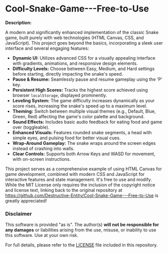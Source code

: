 # Cool-Snake-Game---Free-to-Use

**Description:**

A modern and significantly enhanced implementation of the classic Snake game, built purely with web technologies (HTML Canvas, CSS, and JavaScript). This project goes beyond the basics, incorporating a sleek user interface and several engaging features:

*   **Dynamic UI:** Utilizes advanced CSS for a visually appealing interface with gradients, animations, and responsive design elements.
*   **Difficulty Levels:** Choose between Easy, Medium, and Hard settings before starting, directly impacting the snake's speed.
*   **Pause & Resume:** Seamlessly pause and resume gameplay using the 'P' key.
*   **Persistent High Scores:** Tracks the highest score achieved using browser `localStorage`, displayed prominently.
*   **Leveling System:** The game difficulty increases dynamically as your score rises, increasing the snake's speed up to a maximum level.
*   **Theming:** Switch between multiple visual themes (e.g., Default, Blue, Green, Red) affecting the game's color palette and background.
*   **Sound Effects:** Includes basic audio feedback for eating food and game over (toggleable).
*   **Enhanced Visuals:** Features rounded snake segments, a head with simple eyes, and pulsing food for better visual cues.
*   **Wrap-Around Gameplay:** The snake wraps around the screen edges instead of crashing into walls.
*   **Clear Controls:** Supports both Arrow Keys and WASD for movement, with on-screen instructions.

This project serves as a comprehensive example of using HTML Canvas for game development, combined with modern CSS and JavaScript for interactive features and state management. It's free to use and modify. While the MIT License only requires the inclusion of the copyright notice and license text, linking back to the original repository at https://github.com/Destructive-Entity/Cool-Snake-Game---Free-to-Use is greatly appreciated!

### **Disclaimer**

This software is provided "as is". The author(s) **will not be responsible for any damages** or liabilities arising from the use, misuse, or inability to use this software. Use at your own risk.

For full details, please refer to the [LICENSE](LICENSE) file included in this repository.
